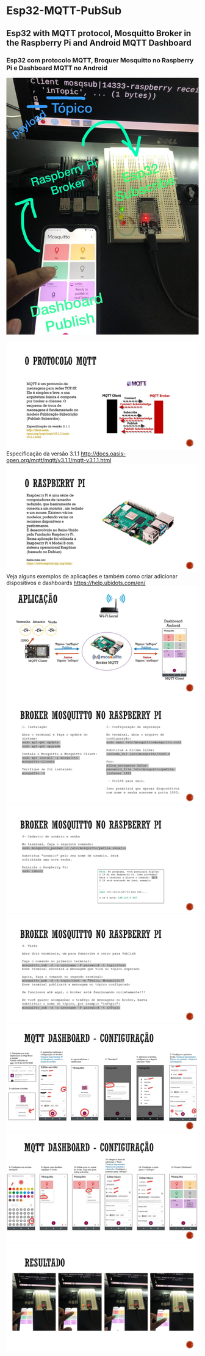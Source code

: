 # Esp32-MQTT-PubSub
## Esp32 with MQTT protocol, Mosquitto Broker in the Raspberry Pi and Android MQTT Dashboard
### Esp32 com protocolo MQTT, Broquer Mosquitto no Raspberry Pi e Dashboard MQTT no Android

![](https://github.com/MrFMach/Esp32-MQTT-PubSub/blob/main/media/Image.jpeg)

![](https://github.com/MrFMach/Esp32-MQTT-PubSub/blob/main/media/Slide2.jpg)
Especificação da versão 3.1.1 http://docs.oasis-open.org/mqtt/mqtt/v3.1.1/mqtt-v3.1.1.html
![](https://github.com/MrFMach/Esp32-MQTT-PubSub/blob/main/media/Slide3.jpg)
Veja alguns exemplos de aplicações e também como criar adicionar dispositivos e dashboards https://help.ubidots.com/en/
![](https://github.com/MrFMach/Esp32-MQTT-PubSub/blob/main/media/Slide4.jpg)
![](https://github.com/MrFMach/Esp32-MQTT-PubSub/blob/main/media/Slide5.jpg)
![](https://github.com/MrFMach/Esp32-MQTT-PubSub/blob/main/media/Slide6.jpg)
![](https://github.com/MrFMach/Esp32-MQTT-PubSub/blob/main/media/Slide7.jpg)
![](https://github.com/MrFMach/Esp32-MQTT-PubSub/blob/main/media/Slide8.jpg)
![](https://github.com/MrFMach/Esp32-MQTT-PubSub/blob/main/media/Slide9.jpg)
![](https://github.com/MrFMach/Esp32-MQTT-PubSub/blob/main/media/Slide10.jpg)
